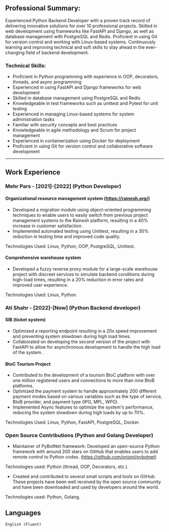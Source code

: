 
## Professional Summary:

Experienced Python Backend Developer with a proven track record of delivering innovative solutions for over 10 professional projects. Skilled in web development using frameworks like FastAPI and Django, as well as database management with PostgreSQL and Redis. Proficient in using Git for version control and working with Linux-based systems. Continuously learning and improving technical and soft skills to stay ahead in the ever-changing field of backend development.


### Technical Skills:

* Proficient in Python programming with experience in OOP, decorators, threads, and async programming
* Experienced in using FastAPI and Django frameworks for web development
* Skilled in database management using PostgreSQL and Redis
* Knowledgeable in test frameworks such as unittest and Pytest for unit testing
* Experienced in managing Linux-based systems for system administration tasks
* Familiar with security concepts and best practices
* Knowledgeable in agile methodology and Scrum for project management
* Experienced in containerization using Docker for deployment
* Proficient in using Git for version control and collaborative software development


---


## Work Experience

### Mehr Pars - [2021]-[2022] (Python Developer)

#### Organizational resource management system (https://rainesh.org/)

* Developed a migration module using object-oriented programming techniques to enable users to easily switch from previous project management systems to the Rainesh platform, resulting in a 40% increase in customer satisfaction.
* Implemented automated testing using Unittest, resulting in a 30% reduction in testing time and improved code quality.


Technologies Used: Linux, Python, OOP, PostgreSQL, Unittest.

#### Comprehensive warehouse system

* Developed a fuzzy reverse proxy module for a large-scale warehouse project with discreet services to simulate backend conditions during high-load times, resulting in a 20% reduction in error rates and improved user experience.


Technologies Used: Linux, Python.

### Ati Shahr - [2022]-[Now] (Python Backend developer)

#### SIB (ticket system)
* Optimized a reporting endpoint resulting in a 20x speed improvement and preventing system slowdown during high load times.
* Collaborated on developing the second version of the project with FastAPI to allow for asynchronous development to handle the high load of the system.

#### BtoC Tourism Project

* Contributed to the development of a tourism BtoC platform with over one million registered users and connections to more than nine BtoB platforms.
* Optimized the payment system to handle approximately 200 different payment modes based on various variables such as the type of service, BtoB provider, and payment type (IPG, MPL, WPG).
* Implemented Async features to optimize the system's performance, reducing the system slowdown during high loads by up to 70%.

Technologies Used: Linux, Python, FastAPI, PostgreSQL, Docker.


### Open Source Contributions (Python and Golang Developer)

* Maintainer of PyBotNet framework: Developed an open-source Python framework with around 200 stars on GitHub that enables users to add remote control to Python codes. (https://github.com/onionj/pybotnet)

Technologies used: Python (thread, OOP, Decorators, etc.).


* Created and contributed to several small scripts and tools on GitHub. These projects have been well received by the open source community and have been downloaded and used by developers around the world.

Technologies used: Python, Golang.

## Languages
    English (Fluent)